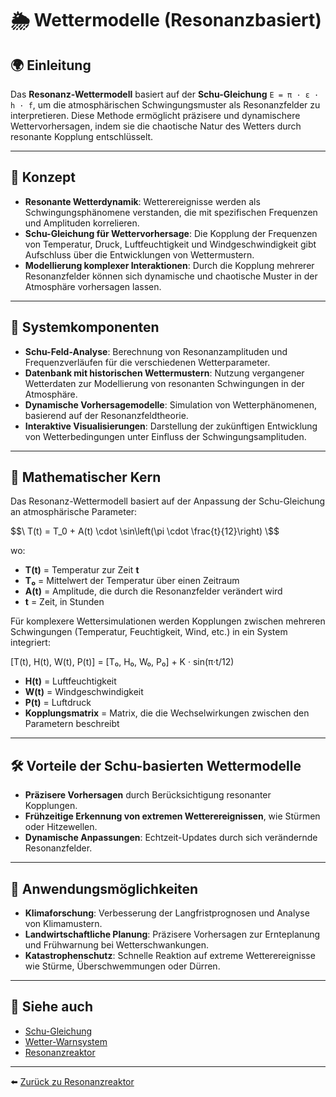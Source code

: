 
# 🌦️ Wettermodelle (Resonanzbasiert)

## 🌍 Einleitung

Das **Resonanz-Wettermodell** basiert auf der **Schu-Gleichung** `E = π · ε · h · f`, um die atmosphärischen Schwingungsmuster als Resonanzfelder zu interpretieren. Diese Methode ermöglicht präzisere und dynamischere Wettervorhersagen, indem sie die chaotische Natur des Wetters durch resonante Kopplung entschlüsselt.

---

## 🧠 Konzept

- **Resonante Wetterdynamik**: Wetterereignisse werden als Schwingungsphänomene verstanden, die mit spezifischen Frequenzen und Amplituden korrelieren.
- **Schu-Gleichung für Wettervorhersage**: Die Kopplung der Frequenzen von Temperatur, Druck, Luftfeuchtigkeit und Windgeschwindigkeit gibt Aufschluss über die Entwicklungen von Wettermustern.
- **Modellierung komplexer Interaktionen**: Durch die Kopplung mehrerer Resonanzfelder können sich dynamische und chaotische Muster in der Atmosphäre vorhersagen lassen.

---

## 🔧 Systemkomponenten

- **Schu-Feld-Analyse**: Berechnung von Resonanzamplituden und Frequenzverläufen für die verschiedenen Wetterparameter.
- **Datenbank mit historischen Wettermustern**: Nutzung vergangener Wetterdaten zur Modellierung von resonanten Schwingungen in der Atmosphäre.
- **Dynamische Vorhersagemodelle**: Simulation von Wetterphänomenen, basierend auf der Resonanzfeldtheorie.
- **Interaktive Visualisierungen**: Darstellung der zukünftigen Entwicklung von Wetterbedingungen unter Einfluss der Schwingungsamplituden.

---

## 📐 Mathematischer Kern

Das Resonanz-Wettermodell basiert auf der Anpassung der Schu-Gleichung an atmosphärische Parameter:

$$\
T(t) = T_0 + A(t) \cdot \sin\left(\pi \cdot \frac{t}{12}\right)
\$$

wo:

- **T(t)** = Temperatur zur Zeit **t**  
- **T₀** = Mittelwert der Temperatur über einen Zeitraum  
- **A(t)** = Amplitude, die durch die Resonanzfelder verändert wird  
- **t** = Zeit, in Stunden

Für komplexere Wettersimulationen werden Kopplungen zwischen mehreren Schwingungen (Temperatur, Feuchtigkeit, Wind, etc.) in ein System integriert:

[T(t), H(t), W(t), P(t)] = [T₀, H₀, W₀, P₀] + K · sin(π·t/12)

- **H(t)** = Luftfeuchtigkeit  
- **W(t)** = Windgeschwindigkeit  
- **P(t)** = Luftdruck  
- **Kopplungsmatrix** = Matrix, die die Wechselwirkungen zwischen den Parametern beschreibt

---

## 🛠️ Vorteile der Schu-basierten Wettermodelle

- **Präzisere Vorhersagen** durch Berücksichtigung resonanter Kopplungen.
- **Frühzeitige Erkennung von extremen Wetterereignissen**, wie Stürmen oder Hitzewellen.
- **Dynamische Anpassungen**: Echtzeit-Updates durch sich verändernde Resonanzfelder.

---

## 🌱 Anwendungsmöglichkeiten

- **Klimaforschung**: Verbesserung der Langfristprognosen und Analyse von Klimamustern.
- **Landwirtschaftliche Planung**: Präzisere Vorhersagen zur Ernteplanung und Frühwarnung bei Wetterschwankungen.
- **Katastrophenschutz**: Schnelle Reaktion auf extreme Wetterereignisse wie Stürme, Überschwemmungen oder Dürren.

---

## 📎 Siehe auch

- [Schu-Gleichung](../../Gleichungen/README.md)  
- [Wetter-Warnsystem](../Wetter_Warnsystem/wetter_warnsystem.md)  
- [Resonanzreaktor](../Resonanzreaktor/README.md)

---


⬅️ [Zurück zu Resonanzreaktor](../Resonanzreaktor/README.md)